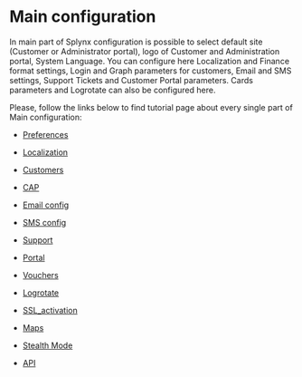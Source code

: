 Main configuration
==================

In main part of Splynx configuration is possible to select default site (Customer or Administrator portal), logo of Customer and Administration portal, System Language. You can configure here  Localization and Finance format settings, Login and Graph parameters for customers, Email and SMS settings, Support Tickets and Customer Portal parameters. Cards parameters and Logrotate can also be configured here.  

Please, follow the links below to find tutorial page about every single part of Main configuration:

* [Preferences](configuration/main_configuration/preferences/preferences.md)

* [Localization](configuration/main_configuration/localization/localization.md)

* [Customers](configuration/main_configuration/customers/customers.md)

* [CAP](configuration/main_configuration/cap/cap.md)

* [Email config](configuration/main_configuration/email_config/email_config.md)

* [SMS config](configuration/main_configuration/sms_config/sms_config.md)

* [Support](configuration/main_configuration/support/support.md)

* [Portal](configuration/main_configuration/portal/portal.md)

* [Vouchers](configuration/main_configuration/vouchers/vouchers.md)

* [Logrotate](configuration/main_configuration/logrotate/logrotate.md)

* [SSL_activation](configuration/main_configuration/SSL_activation/SSL_activation.md)

* [Maps](configuration/main_configuration/api/api.md)

* [Stealth Mode](configuration/main_configuration/stealth_mode/stealth_mode.md)

* [API](configuration/main_configuration/api/api.md)
